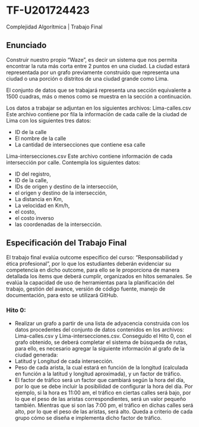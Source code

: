 # TF-U201724423
Complejidad Algorítmica | Trabajo Final

## Enunciado
Construir nuestro propio “Waze”, es decir un sistema que nos permita encontrar la ruta más
corta entre 2 puntos en una ciudad. La ciudad estará representada por un grafo previamente 
construido que representa una ciudad o una porción o distritos de una ciudad grande como Lima.


El conjunto de datos que se trabajará representa una sección equivalente a 1500 cuadras, más o 
menos como se muestra en la sección a continuación.

Los datos a trabajar se adjuntan en los siguientes archivos:
Lima-calles.csv Este archivo contiene por fila la información de cada calle de la ciudad de Lima con 
los siguientes tres datos: 
* ID de la calle
* El nombre de la calle 
* La cantidad de intersecciones que contiene esa calle

Lima-intersecciones.csv Este archivo contiene información de cada intersección por calle. 
Contempla los siguientes datos:
* ID del registro, 
* ID de la calle, 
* IDs de origen y destino de la intersección, 
* el origen y destino de la intersección, 
* La distancia en Km, 
* La velocidad en Km/h, 
* el costo, 
* el costo inverso 
* las coordenadas de la intersección.


## Especificación del Trabajo Final
El trabajo final evalúa outcome específico del curso: “Responsabilidad y ética profesional”, por lo 
que los estudiantes deberán evidenciar su competencia en dicho outcome, para ello se le 
proporciona de manera detallada los ítems que deberá cumplir, organizados en hitos semanales.
Se evalúa la capacidad de uso de herramientas para la planificación del trabajo, gestión del avance, 
versión de código fuente, manejo de documentación, para esto se utilizará GitHub.
### Hito 0:
* Realizar un grafo a partir de una lista de adyacencia construida con los datos procedentes del 
conjunto de datos contenidos en los archivos: Lima-calles.csv y Lima-intersecciones.csv.
Conseguido el Hito 0, con el grafo obtenido, se deberá completar el sistema de búsqueda de rutas, 
para ello, es necesario agregar la siguiente información al grafo de la ciudad generada:
* Latitud y Longitud de cada intersección.
* Peso de cada arista, la cual estará en función de la longitud (calculada en función a la latitud 
y longitud aproximada), y un factor de tráfico.
* El factor de tráfico será un factor que cambiará según la hora del día, por lo que se
debe incluir la posibilidad de configurar la hora del día. Por ejemplo, si la hora es 11:00
am, el tráfico en ciertas calles será bajo, por lo que el peso de las aristas 
correspondientes, será un valor pequeño también. Mientras que si son las 7:00 pm, el 
tráfico en dichas calles será alto, por lo que el peso de las aristas, será alto. Queda a
criterio de cada grupo cómo se diseña e implementa dicho factor de tráfico.
